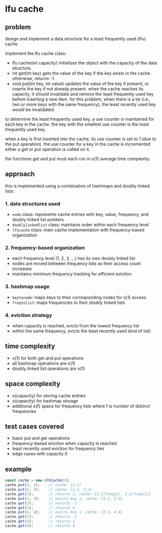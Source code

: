 # lfu cache

## problem
design and implement a data structure for a least frequently used (lfu) cache.

implement the lfu cache class:
- lfu cache(int capacity) initializes the object with the capacity of the data structure.
- int get(int key) gets the value of the key if the key exists in the cache. otherwise, returns -1.
- void put(int key, int value) updates the value of the key if present, or inserts the key if not already present. when the cache reaches its capacity, it should invalidate and remove the least frequently used key before inserting a new item. for this problem, when there is a tie (i.e., two or more keys with the same frequency), the least recently used key would be invalidated.

to determine the least frequently used key, a use counter is maintained for each key in the cache. the key with the smallest use counter is the least frequently used key.

when a key is first inserted into the cache, its use counter is set to 1 (due to the put operation). the use counter for a key in the cache is incremented either a get or put operation is called on it.

the functions get and put must each run in o(1) average time complexity.

## approach
this is implemented using a combination of hashmaps and doubly linked lists:

### 1. data structures used
- `node` class: represents cache entries with key, value, frequency, and doubly linked list pointers
- `doublylinkedlist` class: maintains order within each frequency level
- `lfucache` class: main cache implementation with frequency-based organization

### 2. frequency-based organization
- each frequency level (1, 2, 3, ...) has its own doubly linked list
- nodes are moved between frequency lists as their access count increases
- maintains minimum frequency tracking for efficient eviction

### 3. hashmap usage
- `keytonode`: maps keys to their corresponding nodes for o(1) access
- `freqtolist`: maps frequencies to their doubly linked lists

### 4. eviction strategy
- when capacity is reached, evicts from the lowest frequency list
- within the same frequency, evicts the least recently used (end of list)

## time complexity
- o(1) for both get and put operations
- all hashmap operations are o(1)
- doubly linked list operations are o(1)

## space complexity
- o(capacity) for storing cache entries
- o(capacity) for hashmap storage
- additional o(f) space for frequency lists where f is number of distinct frequencies

## test cases covered
- basic put and get operations
- frequency-based eviction when capacity is reached
- least recently used eviction for frequency ties
- edge cases with capacity 0

## example
```typescript
const cache = new LFUCache(2);
cache.put(1, 1);    // cache: {1:1}
cache.put(2, 2);    // cache: {1:1, 2:2}
cache.get(1);       // returns 1, cache: {1:1(freq=2), 2:2(freq=1)}
cache.put(3, 3);    // evicts key 2, cache: {1:1, 3:3}
cache.get(2);       // returns -1
cache.get(3);       // returns 3
cache.put(4, 4);    // evicts key 1, cache: {3:3, 4:4}
cache.get(1);       // returns -1
cache.get(3);       // returns 3
cache.get(4);       // returns 4
```
